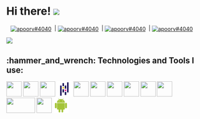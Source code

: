 # Hi there!  <img src="https://github.com/TheDudeThatCode/TheDudeThatCode/blob/master/Assets/Hi.gif" width="29px">
<p align='center'>
      <a href="https://t.me/Manu_Strong10" target="blank"><img align="center" src="https://www.vectorlogo.zone/logos/telegram/telegram-icon.svg" alt="apoorv#4040" height="30" width="30" /></a>&nbsp; |
       <a href="http://discord.com/users/msnu#2164" target="blank"><img align="center" src="https://raw.githubusercontent.com/peterthehan/peterthehan/master/assets/discord.svg" alt="apoorv#4040" height="40" width="30" /></a>&nbsp; |
      <a href="mailto:manu.strong98@gmail.com" target="blank"><img align="center" src="https://www.vectorlogo.zone/logos/gmail/gmail-icon.svg" alt="apoorv#4040" height="40" width="30" /></a>&nbsp; |
      <a href="https://www.reddit.com/u/Manu_Strong?utm_medium=android_app&utm_source=share" target="blank"><img align="center" src="https://www.vectorlogo.zone/logos/reddit/reddit-tile.svg" alt="apoorv#4040" height="30" width="30" /></a>&nbsp;
</p>


![](https://media2.giphy.com/media/MdA16VIoXKKxNE8Stk/giphy.gif?cid=ecf05e47jl0yqkmtue606fx0l8hu9i0ozwe6cc4oy360wbs3&rid=giphy.gif&ct=g)

<!-- vectores images  -->

<h2 align="left">:hammer_and_wrench: Technologies and Tools I use:</h2>
<p align="left">
      <img src='https://www.vectorlogo.zone/logos/neovimio/neovimio-icon.svg' width="40" height="40">
      <img src='https://www.vectorlogo.zone/logos/git-scm/git-scm-icon.svg' width="40" height="40">
      <img src='https://www.vectorlogo.zone/logos/r-project/r-project-icon.svg' width="40" height="40">
      <img src='https://github.com/devicons/devicon/blob/master/icons/pandas/pandas-original.svg' width="40" height="40">
      <img src='https://www.vectorlogo.zone/logos/ruby-lang/ruby-lang-icon.svg' width="40" height="40">
      <img src='https://www.vectorlogo.zone/logos/python/python-icon.svg' width="40" height="40">
      <img src='https://www.vectorlogo.zone/logos/java/java-icon.svg' width="40" height="40">
      <img src='https://www.vectorlogo.zone/logos/gnu_bash/gnu_bash-icon.svg' width="40" height="40">
      <img src='https://cdn3.iconfinder.com/data/icons/pleasant/MS-DOS-Batch-File.png' width="40" height="40">
      <img src='https://www.vectorlogo.zone/logos/lua/lua-icon.svg' width="40" height="40">
      <img src='https://www.vectorlogo.zone/logos/vim/vim-ar21.svg' width="75" height="40">
      <img src='https://www.vectorlogo.zone/logos/linux/linux-icon.svg' width="40" height="40">
      <img src='https://github.com/devicons/devicon/blob/master/icons/android/android-original.svg' width="40" height="40"> </a>
</p>














<!-- 

 
 
 
```
                             \\\\\\\
                            \\\\\\\\\\\\
                          \\\\\\\\\\\\\\\
  -----------,-|           |C>   // )\\\\|
           ,','|          /    || ,'/////|
---------,','  |         (,    ||   /////
         ||    |          \\  ||||//''''|
         ||    |           |||||||     _|
         ||    |______      `````\____/ \
         ||    |     ,|         _/_____/ \
         ||  ,'    ,' |        /          |
         ||,'    ,'   |       |         \  |
_________|/    ,'     |      /           | |
_____________,'      ,',_____|      |    | |
             |     ,','      |      |    | |
             |   ,','    ____|_____/    /  |
             | ,','  __/ |             /   |
_____________|','   ///_/-------------/   |
              |===========,'
```
-->

  


<!--
**ManuStrong98/ManuStrong98** is a ✨ _special_ ✨ repository because its `README.md` (this file) appears on your GitHub profile.

Here are some ideas to get you started:

- 🔭 I’m currently working on ...
- 🌱 I’m currently learning ...
- 👯 I’m looking to collaborate on ...
- 🤔 I’m looking for help with ...
- 💬 Ask me about ...
- 📫 How to reach me: ...
- 😄 Pronouns: ...
- ⚡ Fun fact: ...
-->
